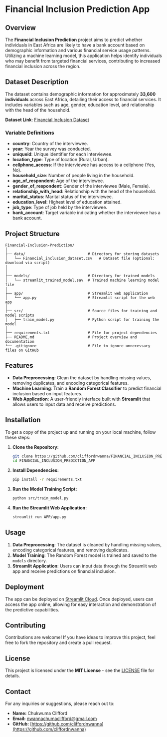 

# **Financial Inclusion Prediction App**

## **Overview**
The **Financial Inclusion Prediction** project aims to predict whether individuals in East Africa are likely to have a bank account based on demographic information and various financial service usage patterns. Utilizing a machine learning model, this application helps identify individuals who may benefit from targeted financial services, contributing to increased financial inclusion across the region.

## **Dataset Description**
The dataset contains demographic information for approximately **33,600 individuals** across East Africa, detailing their access to financial services. It includes variables such as age, gender, education level, and relationship with the head of the household.

**Dataset Link**: [Financial Inclusion Dataset](https://drive.google.com/file/d/1FrFTfUln67599LTm2uMTSqM8DjqpAaKL/view)

### **Variable Definitions**
- **country**: Country of the interviewee.
- **year**: Year the survey was conducted.
- **uniqueid**: Unique identifier for each interviewee.
- **location_type**: Type of location (Rural, Urban).
- **cellphone_access**: If the interviewee has access to a cellphone (Yes, No).
- **household_size**: Number of people living in the household.
- **age_of_respondent**: Age of the interviewee.
- **gender_of_respondent**: Gender of the interviewee (Male, Female).
- **relationship_with_head**: Relationship with the head of the household.
- **marital_status**: Marital status of the interviewee.
- **education_level**: Highest level of education attained.
- **job_type**: Type of job held by the interviewee.
- **bank_account**: Target variable indicating whether the interviewee has a bank account.

## **Project Structure**
```
Financial-Inclusion-Prediction/
│
├── data/                            # Directory for storing datasets
│   └── Financial_inclusion_dataset.csv   # Dataset file (optional: download via script)
│
│
├── models/                          # Directory for trained models
│   └── streamlit_trained_model.sav  # Trained machine learning model file
│
├── app/                             # Streamlit web application
│   └── app.py                       # Streamlit script for the web app
│
├── src/                             # Source files for training and model scripts
│   ├── train_model.py               # Python script for training the model
│
├── requirements.txt                 # File for project dependencies
├── README.md                        # Project overview and documentation
└── .gitignore                       # File to ignore unnecessary files on GitHub
```

## **Features**
- **Data Preprocessing**: Clean the dataset by handling missing values, removing duplicates, and encoding categorical features.
- **Machine Learning**: Train a **Random Forest Classifier** to predict financial inclusion based on input features.
- **Web Application**: A user-friendly interface built with **Streamlit** that allows users to input data and receive predictions.

## **Installation**
To get a copy of the project up and running on your local machine, follow these steps:

1. **Clone the Repository:**
   ```bash
   git clone https://github.com/cliffordnwanna/FINANCIAL_INCLUSION_PREDICTION_APP.git
   cd FINANCIAL_INCLUSION_PREDICTION_APP
   ```

2. **Install Dependencies:**
   ```bash
   pip install -r requirements.txt
   ```

3. **Run the Model Training Script:**
   ```bash
   python src/train_model.py
   ```

4. **Run the Streamlit Web Application:**
   ```bash
   streamlit run APP/app.py
   ```

## **Usage**
1. **Data Preprocessing**: The dataset is cleaned by handling missing values, encoding categorical features, and removing duplicates.
2. **Model Training**: The Random Forest model is trained and saved to the `models` directory.
3. **Streamlit Application**: Users can input data through the Streamlit web app and receive predictions on financial inclusion.

## **Deployment**
The app can be deployed on [Streamlit Cloud](https://share.streamlit.io/). Once deployed, users can access the app online, allowing for easy interaction and demonstration of the predictive capabilities.

## **Contributing**
Contributions are welcome! If you have ideas to improve this project, feel free to fork the repository and create a pull request.

## **License**
This project is licensed under the **MIT License** - see the [LICENSE](LICENSE) file for details.

## **Contact**
For any inquiries or suggestions, please reach out to:
- **Name:** Chukwuma Clifford
- **Email:** nwannachumaclifford@gmail.com
- **GitHub:** [https://github.com/cliffordnwanna](https://github.com/cliffordnwanna)

